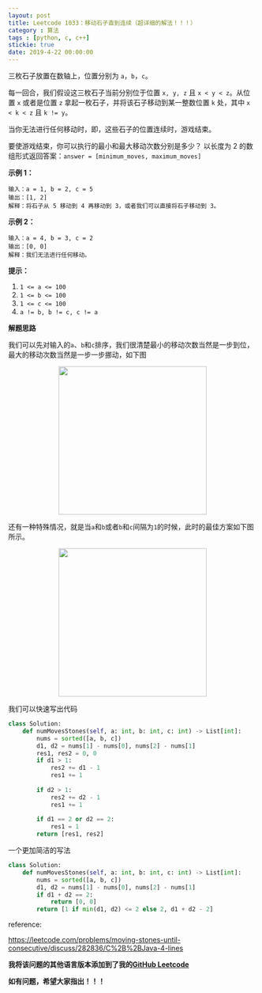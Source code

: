 ```yaml
---
layout: post
title: Leetcode 1033：移动石子直到连续（超详细的解法！！！）
category : 算法
tags : [python, c, c++]
stickie: true
date: 2019-4-22 00:00:00
---
```


三枚石子放置在数轴上，位置分别为 `a`，`b`，`c`。

每一回合，我们假设这三枚石子当前分别位于位置 `x, y, z` 且 `x < y < z`。从位置 `x` 或者是位置 `z` 拿起一枚石子，并将该石子移动到某一整数位置 `k` 处，其中 `x < k < z` 且 `k != y`。

当你无法进行任何移动时，即，这些石子的位置连续时，游戏结束。

要使游戏结束，你可以执行的最小和最大移动次数分别是多少？ 以长度为 2 的数组形式返回答案：`answer = [minimum_moves, maximum_moves]` 

**示例 1：**

```
输入：a = 1, b = 2, c = 5
输出：[1, 2]
解释：将石子从 5 移动到 4 再移动到 3，或者我们可以直接将石子移动到 3。
```

**示例 2：**

```
输入：a = 4, b = 3, c = 2
输出：[0, 0]
解释：我们无法进行任何移动。
```

**提示：**

1. `1 <= a <= 100`
2. `1 <= b <= 100`
3. `1 <= c <= 100`
4. `a != b, b != c, c != a`

**解题思路**

我们可以先对输入的`a`、`b`和`c`排序，我们很清楚最小的移动次数当然是一步到位，最大的移动次数当然是一步一步挪动，如下图

<center class="half">
    <img src="https://raw.githubusercontent.com/wiki/luliyucoordinate/ImageBed/1033/2019_5_3_1.png" width="300">
</center>

还有一种特殊情况，就是当`a`和`b`或者`b`和`c`间隔为`1`的时候，此时的最佳方案如下图所示。

<center class="half">
    <img src="https://raw.githubusercontent.com/wiki/luliyucoordinate/ImageBed/1033/2019_5_3_2.png" width="300">
</center>

我们可以快速写出代码

```python
class Solution:
    def numMovesStones(self, a: int, b: int, c: int) -> List[int]:
        nums = sorted([a, b, c])
        d1, d2 = nums[1] - nums[0], nums[2] - nums[1]
        res1, res2 = 0, 0
        if d1 > 1:
            res2 += d1 - 1
            res1 += 1
        
        if d2 > 1:
            res2 += d2 - 1
            res1 += 1
        
        if d1 == 2 or d2 == 2:
            res1 = 1
        return [res1, res2]
```

一个更加简洁的写法

```python
class Solution:
    def numMovesStones(self, a: int, b: int, c: int) -> List[int]:
        nums = sorted([a, b, c])
        d1, d2 = nums[1] - nums[0], nums[2] - nums[1]
        if d1 + d2 == 2:
            return [0, 0]
        return [1 if min(d1, d2) <= 2 else 2, d1 + d2 - 2]
```

reference:

https://leetcode.com/problems/moving-stones-until-consecutive/discuss/282836/C%2B%2BJava-4-lines

**我将该问题的其他语言版本添加到了我的[GitHub Leetcode](https://github.com/luliyucoordinate/Leetcode)**

**如有问题，希望大家指出！！！**